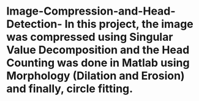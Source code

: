 # Image-Compression-and-Head-Detection-  In this project, the image was compressed using Singular Value Decomposition and the Head Counting was done in Matlab using Morphology (Dilation and Erosion) and finally, circle fitting.

